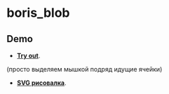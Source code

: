 # boris_blob

Demo
----

- **[Try out](https://originalsin.github.io/boris_blob/testBin.html)**.

(просто выделяем мышкой подряд идущие ячейки)


- **[SVG рисовалка](https://originalsin.github.io/boris_blob/raf)**.

